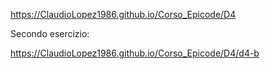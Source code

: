 https://ClaudioLopez1986.github.io/Corso_Epicode/D4


Secondo esercizio:

https://ClaudioLopez1986.github.io/Corso_Epicode/D4/d4-b
